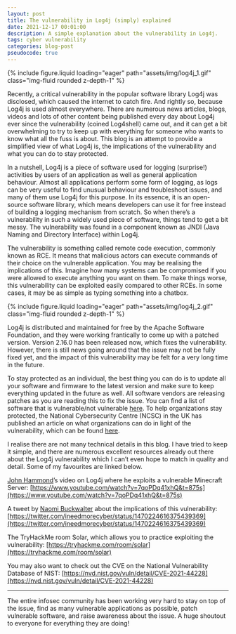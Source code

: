 ```yaml
---
layout: post
title: The vulnerability in Log4j (simply) explained
date: 2021-12-17 00:01:00
description: A simple explanation about the vulnerability in Log4j.
tags: cyber vulnerability
categories: blog-post
pseudocode: true
---
```

<div class="row mt-3">
    <div class="col-sm mt-3 mt-md-0">
        {% include figure.liquid loading="eager" path="assets/img/log4j_1.gif" class="img-fluid rounded z-depth-1" %}
    </div>
</div>

Recently, a critical vulnerability in the popular software library Log4j was disclosed, which caused the internet to catch fire. And rightly so, because Log4j is used almost everywhere. There are numerous news articles, blogs, videos and lots of other content being published every day about Log4j ever since the vulnerability (coined Log4shell) came out, and it can get a bit overwhelming to try to keep up with everything for someone who wants to know what all the fuss is about. This blog is an attempt to provide a simplified view of what Log4j is, the implications of the vulnerability and what you can do to stay protected.

In a nutshell, Log4j is a piece of software used for logging (surprise!) activities by users of an application as well as general application behaviour. Almost all applications perform some form of logging, as logs can be very useful to find unusual behaviour and troubleshoot issues, and many of them use Log4j for this purpose. In its essence, it is an open-source software library, which means developers can use it for free instead of building a logging mechanism from scratch. So when there’s a vulnerability in such a widely used piece of software, things tend to get a bit messy. The vulnerability was found in a component known as JNDI (Java Naming and Directory Interface) within Log4j.

The vulnerability is something called remote code execution, commonly known as RCE. It means that malicious actors can execute commands of their choice on the vulnerable application. You may be realising the implications of this. Imagine how many systems can be compromised if you were allowed to execute anything you want on them. To make things worse, this vulnerability can be exploited easily compared to other RCEs. In some cases, it may be as simple as typing something into a chatbox.

<div class="row mt-3">
    <div class="col-sm mt-3 mt-md-0">
        {% include figure.liquid loading="eager" path="assets/img/log4j_2.gif" class="img-fluid rounded z-depth-1" %}
    </div>
</div>

Log4j is distributed and maintained for free by the Apache Software Foundation, and they were working frantically to come up with a patched version. Version 2.16.0 has been released now, which fixes the vulnerability. However, there is still news going around that the issue may not be fully fixed yet, and the impact of this vulnerability may be felt for a very long time in the future.

To stay protected as an individual, the best thing you can do is to update all your software and firmware to the latest version and make sure to keep everything updated in the future as well. All software vendors are releasing patches as you are reading this to fix the issue. You can find a list of software that is vulnerable/not vulnerable [here](https://github.com/NCSC-NL/log4shell/blob/main/software/README.md). To help organizations stay protected, the National Cybersecurity Centre (NCSC) in the UK has published an article on what organizations can do in light of the vulnerability, which can be found [here](https://www.ncsc.gov.uk/news/apache-log4j-vulnerability).

I realise there are not many technical details in this blog. I have tried to keep it simple, and there are numerous excellent resources already out there about the Log4j vulnerability which I can’t even hope to match in quality and detail. Some of my favourites are linked below.

[John Hammond](https://www.linkedin.com/in/johnhammond010/)’s video on Log4j where he exploits a vulnerable Minecraft Server: [https://www.youtube.com/watch?v=7qoPDq41xhQ&t=875s](https://www.youtube.com/watch?v=7qoPDq41xhQ&t=875s)

A tweet by [Naomi Buckwalter](https://www.linkedin.com/in/naomi-buckwalter/) about the implications of this vulnerability: [https://twitter.com/ineedmorecyber/status/1470224616375439369](https://twitter.com/ineedmorecyber/status/1470224616375439369)

The TryHackMe room Solar, which allows you to practice exploiting the vulnerability: [https://tryhackme.com/room/solar](https://tryhackme.com/room/solar)

You may also want to check out the CVE on the National Vulnerability Database of NIST: [https://nvd.nist.gov/vuln/detail/CVE-2021-44228](https://nvd.nist.gov/vuln/detail/CVE-2021-44228)

* * *

The entire infosec community has been working very hard to stay on top of the issue, find as many vulnerable applications as possible, patch vulnerable software, and raise awareness about the issue. A huge shoutout to everyone for everything they are doing!